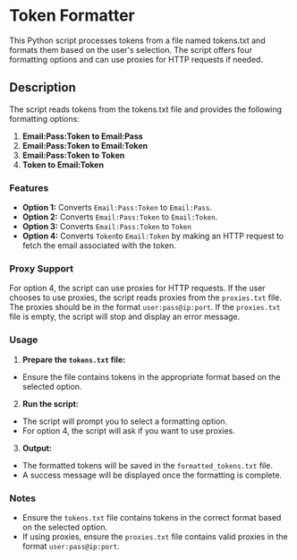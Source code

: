 # Token Formatter 

This Python script processes tokens from a file named tokens.txt and formats them based on the user's selection. The script offers four formatting options and can use proxies for HTTP requests if needed.

## Description

The script reads tokens from the tokens.txt file and provides the following formatting options:

1. **Email:Pass:Token to Email:Pass**
2. **Email:Pass:Token to Email:Token**
3. **Email:Pass:Token to Token**
4. **Token to Email:Token**

### Features

- **Option 1:** Converts `Email:Pass:Token` to `Email:Pass`.
- **Option 2:** Converts `Email:Pass:Token` to `Email:Token`.
- **Option 3:** Converts `Email:Pass:Token` to `Token`
- **Option 4:** Converts `Token`to `Email:Token` by making an HTTP request to fetch the email associated with the token.

### Proxy Support

For option 4, the script can use proxies for HTTP requests. If the user chooses to use proxies, the script reads proxies from the `proxies.txt` file. The proxies should be in the format `user:pass@ip:port`. If the `proxies.txt` file is empty, the script will stop and display an error message.

### Usage
  1. **Prepare the `tokens.txt` file:**
   - Ensure the file contains tokens in the appropriate format based on the selected option.
  2. **Run the script:**
   - The script will prompt you to select a formatting option.
   - For option 4, the script will ask if you want to use proxies.
  3. **Output:**
   - The formatted tokens will be saved in the `formatted_tokens.txt` file.
   - A success message will be displayed once the formatting is complete.

### Notes

- Ensure the `tokens.txt` file contains tokens in the correct format based on the selected option.
- If using proxies, ensure the `proxies.txt` file contains valid proxies in the format `user:pass@ip:port`.
